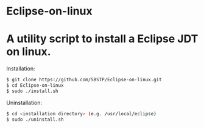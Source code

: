 Eclipse-on-linux
================

A utility script to install a Eclipse JDT on linux.
===

Installation:
```sh
$ git clone https://github.com/SBSTP/Eclipse-on-linux.git
$ cd Eclipse-on-linux
$ sudo ./install.sh
```  

Uninstallation:
```sh
$ cd <installation directory> (e.g. /usr/local/eclipse)
$ sudo ./uninstall.sh
```
